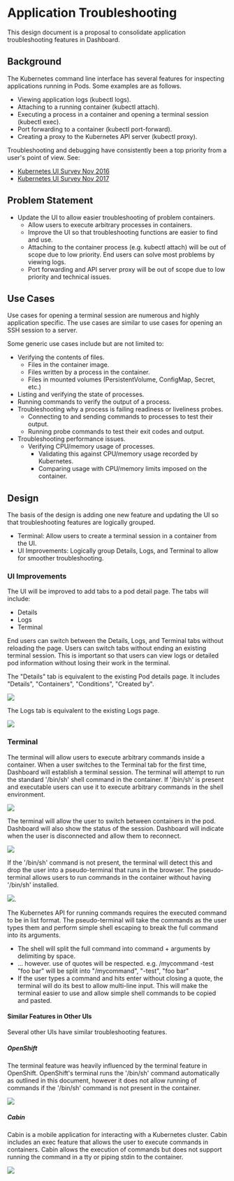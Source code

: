 # Application Troubleshooting

This design document is a proposal to consolidate application troubleshooting features in Dashboard.

## Background

The Kubernetes command line interface has several features for inspecting applications running in Pods. Some examples are as follows.

- Viewing application logs (kubectl logs).
- Attaching to a running container (kubectl attach).
- Executing a process in a container and opening a terminal session (kubectl exec).
- Port forwarding to a container (kubectl port-forward).
- Creating a proxy to the Kubernetes API server (kubectl proxy).

Troubleshooting and debugging have consistently been a top priority from a user's point of view. See:

- [Kubernetes UI Survey Nov 2016](https://github.com/ogsyoo/dashboard/blob/master/docs/images/kubecon-infographic-nov2016.png)
- [Kubernetes UI Survey Nov 2017](https://kubernetes.io/blog/2017/01/kubernetes-ux-survey-infographic/)

## Problem Statement

- Update the UI to allow easier troubleshooting of problem containers.
  - Allow users to execute arbitrary processes in containers.
  - Improve the UI so that troubleshooting functions are easier to find and use.
  - Attaching to the container process (e.g. kubectl attach) will be out of scope due to low priority. End users can solve most problems by viewing logs. 
  - Port forwarding and API server proxy will be out of scope due to low priority and technical issues.

## Use Cases

Use cases for opening a terminal session are numerous and highly application specific. The use cases are similar to use cases for opening an SSH session to a server.

Some generic use cases include but are not limited to:

- Verifying the contents of files.
  - Files in the container image.
  - Files written by a process in the container.
  - Files in mounted volumes (PersistentVolume, ConfigMap, Secret, etc.)
- Listing and verifying the state of processes.
- Running commands to verify the output of a process.
- Troubleshooting why a process is failing readiness or liveliness probes.
  - Connecting to and sending commands to processes to test their output.
  - Running probe commands to test their exit codes and output.
- Troubleshooting performance issues.
  - Verifying CPU/memory usage of processes.
    - Validating this against CPU/memory usage recorded by Kubernetes.
    - Comparing usage with CPU/memory limits imposed on the container.

## Design

The basis of the design is adding one new feature and updating the UI so that troubleshooting features are logically grouped.

- Terminal: Allow users to create a terminal session in a container from the UI.
- UI Improvements: Logically group Details, Logs, and Terminal to allow for smoother troubleshooting.

### UI Improvements

The UI will be improved to add tabs to a pod detail page. The tabs will include:

- Details
- Logs
- Terminal

End users can switch between the Details, Logs, and Terminal tabs without reloading the page. Users can switch tabs without ending an existing terminal session. This is important so that users can view logs or detailed pod information without losing their work in the terminal.

The "Details" tab is equivalent to the existing Pod details page. It includes "Details", "Containers", "Conditions", "Created by".

![](mockups/24-01-2017-troubleshooting/details.png)

The Logs tab is equivalent to the existing Logs page.

![](mockups/24-01-2017-troubleshooting/logs.png)

### Terminal

The terminal will allow users to execute arbitrary commands inside a container. When a user switches to the Terminal tab for the first time, Dashboard will establish a terminal session. The terminal will attempt to run the standard '/bin/sh' shell command in the container. If '/bin/sh' is present and executable users can use it to execute arbitrary commands in the shell environment.

![](mockups/24-01-2017-troubleshooting/terminal.png)

The terminal will allow the user to switch between containers in the pod. Dashboard will also show the status of the session. Dashboard will indicate when the user is disconnected and allow them to reconnect.

![](mockups/24-01-2017-troubleshooting/disconnected.png)

If the '/bin/sh' command is not present, the terminal will detect this and drop the user into a pseudo-terminal that runs in the browser. The pseudo-terminal allows users to run commands in the container without having '/bin/sh' installed.

![](mockups/24-01-2017-troubleshooting/no-shell.png).

The Kubernetes API for running commands requires the executed command to be in list format. The pseudo-terminal will take the commands as the user types them and perform simple shell escaping to break the full command into its arguments.
 
* The shell will split the full command into command + arguments by delimiting by space.
* ... however. use of quotes will be respected. e.g. /mycommand \-test "foo bar" will be split into "/mycommand", "-test", "foo bar"
* If the user types a command and hits enter without closing a quote, the terminal will do its best to allow multi-line input. This will make the terminal easier to use and allow simple shell commands to be copied and pasted.

#### Similar Features in Other UIs

Several other UIs have similar troubleshooting features.

##### OpenShift

The terminal feature was heavily influenced by the terminal feature in OpenShift. OpenShift's terminal runs the '/bin/sh' command automatically as outlined in this document, however it does not allow running of commands if the '/bin/sh' command is not present in the container.

![](mockups/24-01-2017-troubleshooting/openshift.png)

##### Cabin

Cabin is a mobile application for interacting with a Kubernetes cluster. Cabin includes an exec feature that allows the user to execute commands in containers. Cabin allows the execution of commands but does not support running the command in a tty or piping stdin to the container.

![](mockups/24-01-2017-troubleshooting/cabin.png)
